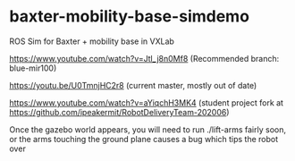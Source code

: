 # baxter-mobility-base-simdemo
ROS Sim for Baxter + mobility base in VXLab

https://www.youtube.com/watch?v=Jtl_j8n0Mf8
(Recommended branch: blue-mir100)

https://youtu.be/U0TmnjHC2r8
(current master, mostly out of date)

https://www.youtube.com/watch?v=aYiqchH3MK4
(student project fork at https://github.com/ipeakermit/RobotDeliveryTeam-202006)

Once the gazebo world appears, you will need to run ./lift-arms fairly soon, or the arms touching the ground plane causes a bug which tips the robot over

